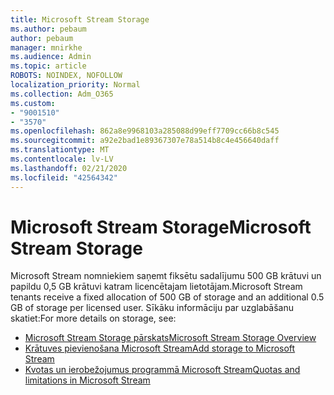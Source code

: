 ```yaml
---
title: Microsoft Stream Storage
ms.author: pebaum
author: pebaum
manager: mnirkhe
ms.audience: Admin
ms.topic: article
ROBOTS: NOINDEX, NOFOLLOW
localization_priority: Normal
ms.collection: Adm_O365
ms.custom:
- "9001510"
- "3570"
ms.openlocfilehash: 862a8e9968103a285088d99eff7709cc66b8c545
ms.sourcegitcommit: a92e2bad1e89367307e78a514b8c4e456640daff
ms.translationtype: MT
ms.contentlocale: lv-LV
ms.lasthandoff: 02/21/2020
ms.locfileid: "42564342"
---
```

# <a name="microsoft-stream-storage"></a><span data-ttu-id="b4f47-102">Microsoft Stream Storage</span><span class="sxs-lookup"><span data-stu-id="b4f47-102">Microsoft Stream Storage</span></span>

<span data-ttu-id="b4f47-103">Microsoft Stream nomniekiem saņemt fiksētu sadalījumu 500 GB krātuvi un papildu 0,5 GB krātuvi katram licencētajam lietotājam.</span><span class="sxs-lookup"><span data-stu-id="b4f47-103">Microsoft Stream tenants receive a fixed allocation of 500 GB of storage and an additional 0.5 GB of storage per licensed user.</span></span>
<span data-ttu-id="b4f47-104">Sīkāku informāciju par uzglabāšanu skatiet:</span><span class="sxs-lookup"><span data-stu-id="b4f47-104">For more details on storage, see:</span></span>

- [<span data-ttu-id="b4f47-105">Microsoft Stream Storage pārskats</span><span class="sxs-lookup"><span data-stu-id="b4f47-105">Microsoft Stream Storage Overview</span></span>](https://docs.microsoft.com/stream/license-overview#storage)
- [<span data-ttu-id="b4f47-106">Krātuves pievienošana Microsoft Stream</span><span class="sxs-lookup"><span data-stu-id="b4f47-106">Add storage to Microsoft Stream</span></span>](https://docs.microsoft.com/stream/storage-add-on)
- [<span data-ttu-id="b4f47-107">Kvotas un ierobežojumus programmā Microsoft Stream</span><span class="sxs-lookup"><span data-stu-id="b4f47-107">Quotas and limitations in Microsoft Stream</span></span>](https://docs.microsoft.com/stream/quotas-and-limitations)
